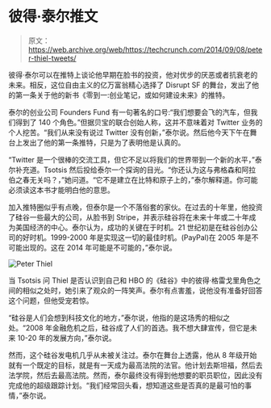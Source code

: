 # 彼得·泰尔推文

> 原文：<https://web.archive.org/web/https://techcrunch.com/2014/09/08/peter-thiel-tweets/>

彼得·泰尔可以在推特上谈论他早期在脸书的投资，他对优步的厌恶或者抗衰老的未来。相反，这位自由主义的亿万富翁精心选择了 Disrupt SF 的舞台，发出了他的第一条关于他的新书《零到一:创业笔记，或如何建设未来》的推特。

泰尔的创业公司 Founders Fund 有一句著名的口号:“我们想要会飞的汽车，但我们得到了 140 个角色。”但据贝宝的联合创始人称，这并不意味着对 Twitter 业务的个人挖苦。“我们从来没有说过 Twitter 没有创新，”泰尔说。然后他今天下午在舞台上发出了他的第一条推特，只是为了表明他是认真的。

“Twitter 是一个很棒的交流工具，但它不足以将我们的世界带到一个新的水平，”泰尔补充道。Tsotsis 然后投给泰尔一个探询的目光。“你还认为这与弗格森和阿拉伯之春无关吗？，”她问道。“它不是建立在比特和原子上的，”泰尔解释道。你可能必须读这本书才能明白他的意思。

加入推特圈似乎有点晚，但泰尔是一个不落俗套的家伙。在过去的十年里，他投资了硅谷一些最大的公司，从脸书到 Stripe，并表示硅谷将在未来十年或二十年成为美国经济的中心。泰尔认为，成功的关键在于时机。21 世纪初是在硅谷创办公司的好时机。1999-2000 年是实现这一切的最佳时机。(PayPal)在 2005 年是不可能出现的。这在 2014 年可能是不可能的，”泰尔说。

![Peter Thiel](img/67de732ce39eb722757eb41484ca7712.png)

当 Tsotsis 问 Thiel 是否认识到自己和 HBO 的《硅谷》中的彼得·格雷戈里角色之间的相似之处时，她引来了观众的一阵笑声。泰尔有点害羞，说他没有准备好回答这个问题，但他受宠若惊。

“硅谷是人们会想到科技文化的地方，”泰尔说，他指的是这场秀的相似之处。“2008 年金融危机之后，硅谷成了人们的首选。我不想大肆宣传，但它是未来 10-20 年的发展方向，”泰尔说。

然而，这个硅谷发电机几乎从未被关注过。泰尔在舞台上透露，他从 8 年级开始就有一个既定的目标，就是有一天成为最高法院的法官。他计划去斯坦福，然后去法学院，然后去最高法院。然而，泰尔最终没有得到他想要的职员职位，因此没有完成他的超级跟踪计划。“我们经常回头看，想知道这些是否真的是最可怕的事情，”泰尔说。